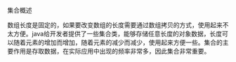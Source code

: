 集合概述

数组长度是固定的，如果要改变数组的长度需要通过数组拷贝的方式，使用起来不太方便。java给开发者提供了一些集合类，能够存储任意长度的对象数据，长度可以随着元素的增加而增加，随着元素的减少而减少，使用起来方便一些。集合的主要作用是存取数据，在实际应用中出现的频率非常多，因此集合非常重要。